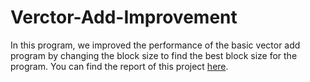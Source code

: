 # Verctor-Add-Improvement

In this program, we improved the performance of the basic vector add program by changing the block size to find the best block size for the program. You can find the report of this project [here](https://github.com/mahbod-art/Verctor-Add-Improvement/blob/main/report.pdf).

